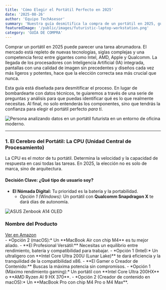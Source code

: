 ```yaml
---
title: 'Cómo Elegir el Portátil Perfecto en 2025'
date: '2025-08-26'
author: 'Equipo TechAsesor'
summary: 'Nuestra guía desmitifica la compra de un portátil en 2025, guiándote a través de las nuevas tecnologías como CPUs con IA y pantallas avanzadas. Aprende a identificar tus necesidades y a elegir el dispositivo perfecto sin sentirte abrumado por los datos técnicos.'
featuredImage: '/public/images/futuristic-laptop-workstation.png'
category: 'GUÍA DE COMPRA'
---
```


Comprar un portátil en 2025 puede parecer una tarea abrumadora. El mercado está repleto de nuevas tecnologías, siglas complejas y una competencia feroz entre gigantes como Intel, AMD, Apple y Qualcomm. La llegada de los procesadores con Inteligencia Artificial (IA) integrada, pantallas con una calidad de imagen sin precedentes y diseños cada vez más ligeros y potentes, hace que la elección correcta sea más crucial que nunca.

Esta guía está diseñada para desmitificar el proceso. En lugar de bombardearte con datos técnicos, te guiaremos a través de una serie de preguntas y análisis para que puedas identificar qué es lo que realmente necesitas. Al final, no solo entenderás los componentes, sino que tendrás la confianza para elegir el portátil perfecto *para ti*.

![Persona analizando datos en un portátil futurista en un entorno de oficina moderno.](https://r2.flowith.net/files/o/1756195117870-futuristic_laptop_workstation_index_1@1024x1024.png)

---

### **1. El Cerebro del Portátil: La CPU (Unidad Central de Procesamiento)**

La CPU es el motor de tu portátil. Determina la velocidad y la capacidad de respuesta en casi todas las tareas. En 2025, la elección no es solo de marca, sino de arquitectura.

#### **Decisión Clave: ¿Qué tipo de usuario soy?**

- **El Nómada Digital:** Tu prioridad es la batería y la portabilidad.
  - *Opción 1 (Windows):* Un portátil con **Qualcomm Snapdragon X** te dará días de autonomía.
<div class="product-card">
  <img src="https://m.media-amazon.com/images/I/61kvh6gi+hL._AC_SX679_.jpg" alt="ASUS Zenbook A14 OLED" class="product-image">
  <div class="product-content">
    <h3 class="product-title">Nombre del Producto</h3>
    <a href="https://amzn.to/4g1UsAU" target="_blank" rel="noopener noreferrer" class="product-button">
      Ver en Amazon
    </a>
  </div>
</div>  
  - *Opción 2 (macOS):* Un **MacBook Air con chip M4** es tu mejor aliado.
- **El Profesional Versátil:** Necesitas un equilibrio entre rendimiento, batería y compatibilidad para trabajar.
  - *Opción 1 (Intel):* Un ultraligero con **Intel Core Ultra 200U (Lunar Lake)** te dará eficiencia y la tranquilidad de la compatibilidad x86.
- **El Gamer o Creador de Contenido:** Buscas la máxima potencia sin compromisos.
  - *Opción 1 (Máximo rendimiento gaming):* Un portátil con **Intel Core Ultra 200HX** o **AMD Ryzen AI 9 HX 370**.
  - *Opción 2 (Creador de contenido en macOS):* Un **MacBook Pro con chip M4 Pro o M4 Max**.
